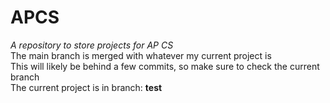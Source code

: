 # APCS
_A repository to store projects for AP CS_  
The main branch is merged with whatever my current project is  
This will likely be behind a few commits, so make sure to check the current branch  
The current project is in branch: **test**
